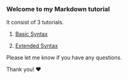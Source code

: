 ### Welcome to my Markdown tutorial

It consist of 3 tutorials.

1. [Basic Syntax](https://github.com/etherdevpro/Markdown_tutorial/blob/master/1-Basic-Syntax.md)
   
2. [Extended Syntax]()


Please let me know if you have any questions.

Thank you! :heart:
